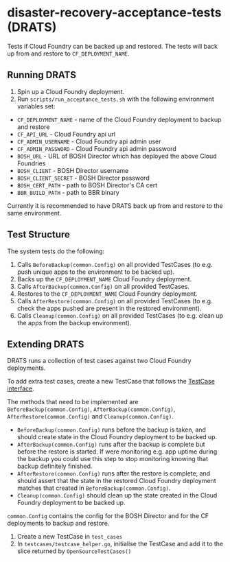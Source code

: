 # disaster-recovery-acceptance-tests (DRATS)

Tests if Cloud Foundry can be backed up and restored. The tests will back up from and restore to `CF_DEPLOYMENT_NAME`.

## Running DRATS

1. Spin up a Cloud Foundry deployment.
1. Run `scripts/run_acceptance_tests.sh` with the following environment variables set:
  * `CF_DEPLOYMENT_NAME` - name of the Cloud Foundry deployment to backup and restore
  * `CF_API_URL` - Cloud Foundry api url
  * `CF_ADMIN_USERNAME` - Cloud Foundry api admin user
  * `CF_ADMIN_PASSWORD` - Cloud Foundry api admin password
  * `BOSH_URL` - URL of BOSH Director which has deployed the above Cloud Foundries
  * `BOSH_CLIENT` - BOSH Director username
  * `BOSH_CLIENT_SECRET` - BOSH Director password
  * `BOSH_CERT_PATH` - path to BOSH Director's CA cert
  * `BBR_BUILD_PATH` - path to BBR binary

Currently it is recommended to have DRATS back up from and restore to the same environment.

## Test Structure

The system tests do the following:

1. Calls `BeforeBackup(common.Config)` on all provided TestCases (to e.g. push unique apps to the environment to be backed up).
1. Backs up the `CF_DEPLOYMENT_NAME` Cloud Foundry deployment.
1. Calls `AfterBackup(common.Config)` on all provided TestCases.
1. Restores to the `CF_DEPLOYMENT_NAME` Cloud Foundry deployment.
1. Calls `AfterRestore(common.Config)` on all provided TestCases (to e.g. check the apps pushed are present in the restored environment).
1. Calls `Cleanup(common.Config)` on all provided TestCases (to e.g. clean up the apps from the backup environment).

## Extending DRATS

DRATS runs a collection of test cases against two Cloud Foundry deployments.

To add extra test cases, create a new TestCase that follows the [TestCase interface](https://github.com/cloudfoundry-incubator/disaster-recovery-acceptance-tests/blob/master/runner/testcase.go).

The methods that need to be implemented are `BeforeBackup(common.Config)`, `AfterBackup(common.Config)`, `AfterRestore(common.Config)` and `Cleanup(common.Config)`.

* `BeforeBackup(common.Config)` runs before the backup is taken, and should create state in the Cloud Foundry deployment to be backed up.
* `AfterBackup(common.Config)` runs after the backup is complete but before the restore is started. If were monitoring e.g. app uptime during the backup you could use this step to stop monitoring knowing that backup definitely finished.
* `AfterRestore(common.Config)` runs after the restore is complete, and should assert that the state in the restored Cloud Foundry deployment matches that created in `BeforeBackup(common.Config)`.
* `Cleanup(common.Config)` should clean up the state created in the Cloud Foundry deployment to be backed up.

`common.Config` contains the config for the BOSH Director and for the CF deployments to backup and restore.

1. Create a new TestCase in `test_cases`
1. In `testcases/testcase_helper.go`, initialise the TestCase and add it to the slice returned by `OpenSourceTestCases()`
